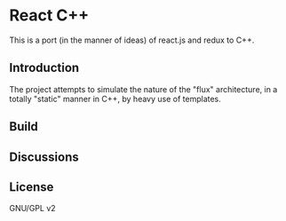 # React C++

This is a port (in the manner of ideas) of react.js and redux to C++.

## Introduction

The project attempts to simulate the nature of the "flux" architecture, in a totally "static" manner in C++, by heavy use of templates.

## Build

## Discussions

## License

GNU/GPL v2
